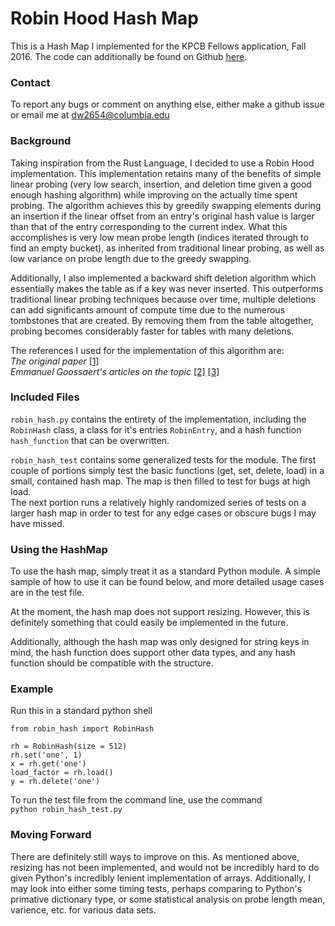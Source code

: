 # Robin Hood Hash Map

This is a Hash Map I implemented for the KPCB Fellows application, Fall 2016.
The code can additionally be found on Github [here](https://github.com/dennis-wei/implementations/tree/master/RobinHoodHash).

### Contact
To report any bugs or comment on anything else, either make a github issue or email me at dw2654@columbia.edu

### Background
Taking inspiration from the Rust Language, I decided to use a Robin Hood implementation. This implementation retains many of the benefits of simple linear probing (very low search, insertion, and deletion time given a good enough hashing algorithm) while improving on the actually time spent probing. The algorithm achieves this by greedily swapping elements during an insertion if the linear offset from an entry's original hash value is larger than that of the entry corresponding to the current index. What this accomplishes is very low mean probe length (indices iterated through to find an empty bucket), as inherited from traditional linear probing, as well as low variance on probe length due to the greedy swapping.

Additionally, I also implemented a backward shift deletion algorithm which essentially makes the table as if a key was never inserted. This outperforms traditional linear probing techniques because over time, multiple deletions can add significants amount of compute time due to the numerous tombstones that are created. By removing them from the table altogether, probing becomes considerably faster for tables with many deletions.

The references I used for the implementation of this algorithm are:  
_The original paper_ [[1]](https://cs.uwaterloo.ca/research/tr/1986/CS-86-14.pdf)  
_Emmanuel Goossaert's articles on the topic_ [[2]](http://codecapsule.com/2013/11/11/robin-hood-hashing/) [[3]](http://codecapsule.com/2013/11/17/robin-hood-hashing-backward-shift-deletion/)

### Included Files
`robin_hash.py` contains the entirety of the implementation, including the `RobinHash` class, a class for it's entries `RobinEntry`, and a hash function `hash_function` that can be overwritten.

`robin_hash_test` contains some generalized tests for the module. The first couple of portions simply test the basic functions (get, set, delete, load) in a small, contained hash map. The map is then filled to test for bugs at high load.  
The next portion runs a relatively highly randomized series of tests on a larger hash map in order to test for any edge cases or obscure bugs I may have missed.

### Using the HashMap
To use the hash map, simply treat it as a standard Python module. A simple sample of how to use it can be found below, and more detailed usage cases are in the test file.

At the moment, the hash map does not support resizing. However, this is definitely something that could easily be implemented in the future.

Additionally, although the hash map was only designed for string keys in mind, the hash function does support other data types, and any hash function should be compatible with the structure.

### Example
Run this in a standard python shell

```
from robin_hash import RobinHash

rh = RobinHash(size = 512)
rh.set('one', 1)
x = rh.get('one')
load_factor = rh.load()
y = rh.delete('one')

```

To run the test file from the command line, use the command  
`python robin_hash_test.py`

### Moving Forward
There are definitely still ways to improve on this. As mentioned above, resizing has not been implemented, and would not be incredibly hard to do given Python's incredibly lenient implementation of arrays. Additionally, I may look into either some timing tests, perhaps comparing to Python's primative dictionary type, or some statistical analysis on probe length mean, varience, etc. for various data sets.
